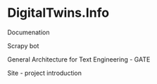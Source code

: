 # DigitalTwins.Info

  Documenation
  
  Scrapy bot
  
  General Architecture for Text Engineering - GATE
  
  Site - project introduction
  
  